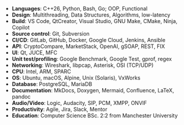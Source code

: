 <!--
# Dean Turpin -- Senior Software Engineer
Senior software engineer with 20+ years of commercial experience. Motivated self-learner, advocate of modern C++, Linux, automation and knowledge sharing. Open to relocation.
[https://turpin.dev/](https://turpin.dev/)
-->

- __Languages__: C++26, Python, Bash, Go; OOP, Functional
- __Design__: Multithreading, Data Structures, Algorithms, low-latency
- __Build__: VS Code, QtCreator, Visual Studio, GNU Make, CMake, Ninja, Copilot
- __Source control__: Git, Subversion
- __CI/CD__: GitLab, GitHub, Docker, Google Cloud, Jenkins, Ansible
- __API__: CryptoCompare, MarketStack, OpenAI, gSOAP, REST, FIX
- __UI__: Qt, JUCE, MFC
- __Unit test/profiling__: Google Benchmark, Google Test, gprof, regex
- __Networking__: Wireshark, libpcap, Asterisk, OSI (TCP/UDP)
- __CPU__: Intel, ARM, SPARC
- __OS__: Ubuntu, macOS, Alpine, Unix (Solaris), VxWorks
- __Database__: PostgreSQL, MariaDB
- __Documentation__: MkDocs, Doxygen, Mermaid, Confluence, LaTeX, pandoc
- __Audio/Video__: Logic, Audacity, SIP, PCM, XMPP, ONVIF
- __Productivity__: Agile, Jira, Slack, Mentor
- __Education__: Computer Science BSc. 2:2 from Manchester University

